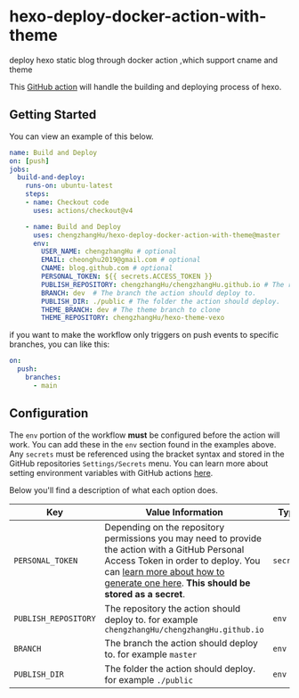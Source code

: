 # hexo-deploy-docker-action-with-theme
deploy hexo static blog through docker action ,which support  cname and theme 

This [GitHub action](https://github.com/features/actions) will handle the building and deploying process of hexo.

## Getting Started

You can view an example of this below.

```yml
name: Build and Deploy
on: [push]
jobs:
  build-and-deploy:
    runs-on: ubuntu-latest
    steps:
    - name: Checkout code
      uses: actions/checkout@v4

    - name: Build and Deploy
      uses: chengzhangHu/hexo-deploy-docker-action-with-theme@master
      env:
        USER_NAME: chengzhangHu # optional
        EMAIL: cheonghu2019@gmail.com # optional
        CNAME: blog.github.com # optional
        PERSONAL_TOKEN: ${{ secrets.ACCESS_TOKEN }}
        PUBLISH_REPOSITORY: chengzhangHu/chengzhangHu.github.io # The repository the action should deploy to.
        BRANCH: dev  # The branch the action should deploy to.
        PUBLISH_DIR: ./public # The folder the action should deploy.
        THEME_BRANCH: dev # The theme branch to clone 
        THEME_REPOSITORY: chengzhangHu/hexo-theme-vexo
```

if you want to make the workflow only triggers on push events to specific branches, you can like this: 

```yml
on:
  push:	
    branches:	
      - main
```

## Configuration

The `env` portion of the workflow **must** be configured before the action will work. You can add these in the `env` section found in the examples above. Any `secrets` must be referenced using the bracket syntax and stored in the GitHub repositories `Settings/Secrets` menu. You can learn more about setting environment variables with GitHub actions [here](https://help.github.com/en/articles/workflow-syntax-for-github-actions#jobsjob_idstepsenv).

Below you'll find a description of what each option does.

| Key  | Value Information | Type | Required |
| ------------- | ------------- | ------------- | ------------- |
| `PERSONAL_TOKEN`  | Depending on the repository permissions you may need to provide the action with a GitHub Personal Access Token in order to deploy. You can [learn more about how to generate one here](https://help.github.com/en/articles/creating-a-personal-access-token-for-the-command-line). **This should be stored as a secret**. | `secrets` | **Yes** |
| `PUBLISH_REPOSITORY`  | The repository the action should deploy to. for example `chengzhangHu/chengzhangHu.github.io` | `env` | **Yes** |
| `BRANCH`  | The branch the action should deploy to. for example `master` | `env` | **Yes** |
| `PUBLISH_DIR`  | The folder the action should deploy. for example `./public`| `env` | **Yes** |

